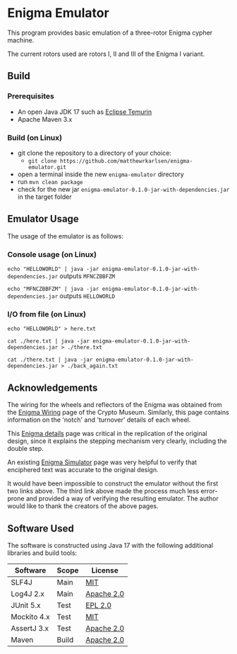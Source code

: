 # Enigma Emulator

This program provides basic emulation of a three-rotor Enigma cypher machine.

The current rotors used are rotors I, II and III of the Enigma I variant.

## Build

### Prerequisites

 * An open Java JDK 17 such as [Eclipse Temurin](https://adoptium.net/temurin/releases/)
 * Apache Maven 3.x

### Build (on Linux)

 * git clone the repository to a directory of your choice: 
   * `git clone https://github.com/matthewrkarlsen/enigma-emulator.git`
 * open a terminal inside the new `enigma-emulator` directory
 * run `mvn clean package`
 * check for the new jar `enigma-emulator-0.1.0-jar-with-dependencies.jar` in the target folder

## Emulator Usage 

The usage of the emulator is as follows:

### Console usage (on Linux)

`echo "HELLOWORLD" | java -jar enigma-emulator-0.1.0-jar-with-dependencies.jar` outputs `MFNCZBBFZM`

`echo "MFNCZBBFZM" | java -jar enigma-emulator-0.1.0-jar-with-dependencies.jar` outputs `HELLOWORLD`

### I/O from file (on Linux)

`echo "HELLOWORLD" > here.txt`

`cat ./here.txt | java -jar enigma-emulator-0.1.0-jar-with-dependencies.jar > ./there.txt`

`cat ./there.txt | java -jar enigma-emulator-0.1.0-jar-with-dependencies.jar > ./back_again.txt`

## Acknowledgements

The wiring for the wheels and reflectors of the Enigma was obtained from the
[Enigma Wiring](https://www.cryptomuseum.com/crypto/enigma/wiring.htm) page of the Crypto Museum.
Similarly, this page contains information on the 'notch' and 'turnover' details of each wheel.

This [Enigma details](http://users.telenet.be/d.rijmenants/en/enigmatech.htm#steppingmechanism) page
was critical in the replication of the original design, since it explains the stepping mechanism very
clearly, including the double step.

An existing [Enigma Simulator](https://piotte13.github.io/enigma-cipher/) page was very helpful
to verify that enciphered text was accurate to the original design.

It would have been impossible to construct the emulator without the first two links above.
The third link above made the process much less error-prone and provided a way of verifying the
resulting emulator. The author would like to thank the creators of the above pages.

## Software Used

The software is constructed using Java 17 with the following additional libraries and build tools:

| Software    | Scope   | License                                                                                       |
|-------------|---------|-----------------------------------------------------------------------------------------------|
| SLF4J       | Main    | [MIT](https://github.com/qos-ch/slf4j/blob/master/LICENSE.txt)                                |
| Log4J 2.x   | Main    | [Apache 2.0](https://github.com/apache/logging-log4j2/blob/release-2.x/LICENSE.txt)           |
| JUnit 5.x   | Test    | [EPL 2.0](https://github.com/junit-team/junit5/blob/main/LICENSE.md)                          |
| Mockito 4.x | Test    | [MIT](https://github.com/mockito/mockito/blob/main/LICENSE)                                   |
| AssertJ 3.x | Test    | [Apache 2.0](https://github.com/assertj/assertj-core/blob/main/LICENSE.txt)                   |
| Maven       | Build   | [Apache 2.0](https://gitbox.apache.org/repos/asf?p=maven.git;a=blob_plain;f=LICENSE;hb=HEAD)  |